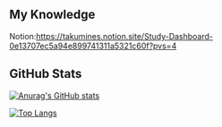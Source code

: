 ## My Knowledge
Notion:https://takumines.notion.site/Study-Dashboard-0e13707ec5a94e899741311a5321c60f?pvs=4

## GitHub Stats
[![Anurag's GitHub stats](https://github-readme-stats.vercel.app/api?username=takumines&count_private=true&show_icons=true&count_private=true)](https://github.com/anuraghazra/github-readme-stats)  
  
[![Top Langs](https://github-readme-stats.vercel.app/api/top-langs/?username=takumines&hide=Blade,htnl?&layout=compact&langs_count=6)](https://github.com/anuraghazra/github-readme-stats)
